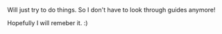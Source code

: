 Will just try to do things. So I don't have to look through guides anymore!

Hopefully I will remeber it. 
:)